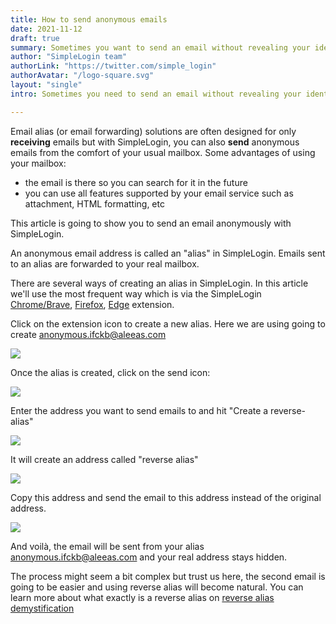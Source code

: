 ```yaml
---
title: How to send anonymous emails
date: 2021-11-12
draft: true
summary: Sometimes you want to send an email without revealing your identity. Using your usual Gmail, Outlook, Proton Mail mailbox isn't a good idea as the recipient can see your real email address and trace you back from there.
author: "SimpleLogin team"
authorLink: "https://twitter.com/simple_login"
authorAvatar: "/logo-square.svg"
layout: "single"
intro: Sometimes you need to send an email without revealing your identity. Using your usual Gmail, Outlook, Proton Mail mailbox isn't a good idea as the recipient can see your real email address and trace you back from there.

---
```


Email alias (or email forwarding) solutions are often designed for only **receiving** emails but with SimpleLogin, you can also **send** anonymous emails from the comfort of your usual mailbox. Some advantages of using your mailbox:

- the email is there so you can search for it in the future
- you can use all features supported by your email service such as attachment, HTML formatting, etc

This article is going to show you to send an email anonymously with SimpleLogin.

An anonymous email address is called an "alias" in SimpleLogin. Emails sent to an alias are forwarded to your real mailbox.

There are several ways of creating an alias in SimpleLogin. In this article we'll use the most frequent way which is via the SimpleLogin [Chrome/Brave](https://chrome.google.com/webstore/detail/dphilobhebphkdjbpfohgikllaljmgbn), [Firefox](https://addons.mozilla.org/firefox/addon/simplelogin/), [Edge](https://microsoftedge.microsoft.com/addons/detail/simpleloginreceive-sen/diacfpipniklenphgljfkmhinphjlfff) extension.


Click on the extension icon to create a new alias. Here we are using going to create anonymous.ifckb@aleeas.com

![](/blog/send-email/new-alias.png)

Once the alias is created, click on the send icon:

![](/blog/send-email/reverse-alias.png)

Enter the address you want to send emails to and hit "Create a reverse-alias"

![](/blog/send-email/contact.png)

It will create an address called "reverse alias"

![](/blog/send-email/copy-reverse-alias.png)

Copy this address and send the email to this address instead of the original address.

![](/blog/send-email/compose.png)

And voilà, the email will be sent from your alias anonymous.ifckb@aleeas.com and your real address stays hidden.

The process might seem a bit complex but trust us here, the second email is going to be easier and using reverse alias will become natural. You can learn more about what exactly is a reverse alias on [reverse alias demystification](https://simplelogin.io/docs/getting-started/reverse-alias/)
